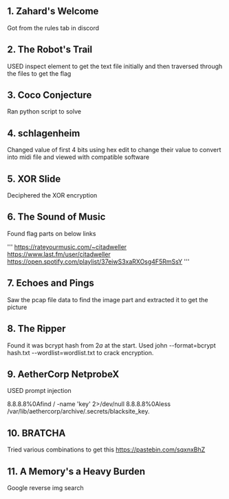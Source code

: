 ## 1. Zahard's Welcome

Got from the rules tab in discord

## 2. The Robot's Trail

USED inspect element to get the text file initially and then traversed through the files to get the flag

## 3. Coco Conjecture

Ran python script to solve

## 4. schlagenheim

Changed value of first 4 bits using hex edit to change their value to convert into midi file and viewed with compatible software

## 5. XOR Slide 

Deciphered the XOR encryption

## 6. The Sound of Music

Found flag parts on below links 

'''
https://rateyourmusic.com/~citadweller
https://www.last.fm/user/citadweller
https://open.spotify.com/playlist/37eiwS3xaRXOsg4F5RmSsY
'''

## 7. Echoes and Pings 

Saw the pcap file data to find the image part and extracted it to get the picture

## 8. The Ripper 

Found it was bcrypt hash from $2a$ at the start. Used john --format=bcrypt hash.txt --wordlist=wordlist.txt to crack encryption.

## 9. AetherCorp NetprobeX

USED prompt injection

8.8.8.8%0Afind / -name 'key' 2>/dev/null
8.8.8.8%0Aless /var/lib/aethercorp/archive/.secrets/blacksite_key.

## 10. BRATCHA 

Tried various combinations to get this
https://pastebin.com/sqxnxBhZ

## 11. A Memory's a Heavy Burden 

Google reverse img search
